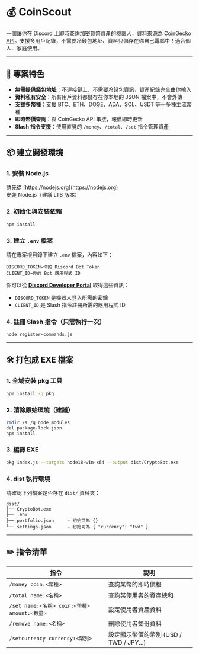 # 💰 CoinScout

一個讓你在 Discord 上即時查詢加密貨幣資產的機器人，資料來源為 [CoinGecko API](https://www.coingecko.com/)。支援多用戶記錄，不需要冷錢包地址、資料只儲存在你自己電腦中！適合個人、家庭使用。

---

## 🚀 專案特色

*  **無需提供錢包地址**：不連接鏈上、不需要冷錢包資訊，資產紀錄完全由你輸入  
*  **資料私有安全**：所有用戶資料都儲存在你本地的 JSON 檔案中，不會外傳  
*  **支援多幣種**：支援 BTC、ETH、DOGE、ADA、SOL、USDT 等十多種主流幣種  
*  **即時幣價查詢**：與 CoinGecko API 串接，報價即時更新  
*  **Slash 指令支援**：使用直覺的 `/money`、`/total`、`/set` 指令管理資產  

---

## 📦 建立開發環境

### 1. 安裝 Node.js

請先從 [https://nodejs.org](https://nodejs.org) 安裝 Node.js（建議 LTS 版本）

### 2. 初始化與安裝依賴

```bash
npm install
```

### 3. 建立 `.env` 檔案

請在專案根目錄下建立 `.env` 檔案，內容如下：

```
DISCORD_TOKEN=你的 Discord Bot Token
CLIENT_ID=你的 Bot 應用程式 ID
```

你可以從 **[Discord Developer Portal](https://discord.com/developers/applications)** 取得這些資訊：

- `DISCORD_TOKEN` 是機器人登入所需的密鑰  
- `CLIENT_ID` 是 Slash 指令註冊所需的應用程式 ID


### 4. 註冊 Slash 指令（只需執行一次）

```bash
node register-commands.js
```

---

## 🛠 打包成 EXE 檔案

### 1. 全域安裝 pkg 工具

```bash
npm install -g pkg
```

### 2. 清除原始環境（建議）

```bash
rmdir /s /q node_modules
del package-lock.json
npm install
```

### 3. 編譯 EXE

```bash
pkg index.js --targets node18-win-x64 --output dist/CryptoBot.exe
```

### 4. dist 執行環境

請確認下列檔案是否存在 `dist/` 資料夾：

```
dist/
├── CryptoBot.exe
├── .env
├── portfolio.json     ← 初始可為 {}
└── settings.json      ← 初始可為 { "currency": "twd" }
```

---

## ✏️ 指令清單

| 指令                                     | 說明                             |
| -------------------------------------- | ------------------------------ |
| `/money coin:<幣種>`                     | 查詢某幣的即時價格                      |
| `/total name:<名稱>`                     | 查詢某使用者的資產總和                    |
| `/set name:<名稱> coin:<幣種> amount:<數量>` | 設定使用者資產資料                      |
| `/remove name:<名稱>`                    | 刪除使用者整份資料                      |
| `/setcurrency currency:<幣別>`           | 設定顯示幣價的幣別 (USD / TWD / JPY...) |
